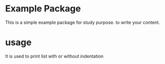 # Example Package

This is a simple example package for study purpose.
to write your content. 

# usage

It is used to print list with or without indentation